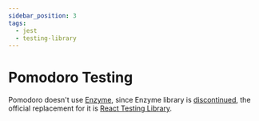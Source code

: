 ```yaml
---
sidebar_position: 3
tags:
  - jest
  - testing-library
---
```


# Pomodoro Testing

Pomodoro doesn't use [Enzyme](https://enzymejs.github.io/enzyme/), since
Enzyme library is [discontinued](https://dev.to/wojtekmaj/enzyme-is-dead-now-what-ekl),
the official replacement for it is
[React Testing Library](https://testing-library.com/docs/react-testing-library/intro/).

